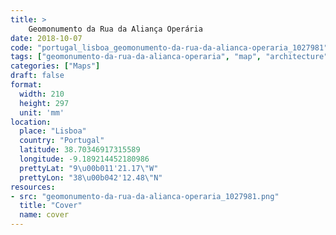 ```yaml
---
title: > 
    Geomonumento da Rua da Aliança Operária
date: 2018-10-07
code: "portugal_lisboa_geomonumento-da-rua-da-alianca-operaria_1027981"
tags: ["geomonumento-da-rua-da-alianca-operaria", "map", "architecture", "buildings", "Lisboa", "Portugal"]
categories: ["Maps"]
draft: false
format:
  width: 210
  height: 297
  unit: 'mm'
location:
  place: "Lisboa"
  country: "Portugal"
  latitude: 38.70346917315589
  longitude: -9.189214452180986
  prettyLat: "9\u00b011'21.17\"W"
  prettyLon: "38\u00b042'12.48\"N"
resources:
- src: "geomonumento-da-rua-da-alianca-operaria_1027981.png"
  title: "Cover"
  name: cover
---
```

